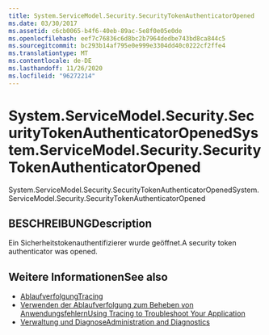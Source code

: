 ```yaml
---
title: System.ServiceModel.Security.SecurityTokenAuthenticatorOpened
ms.date: 03/30/2017
ms.assetid: c6cb0065-b4f6-40eb-89ac-5e8f0e05e0de
ms.openlocfilehash: eef7c76836c6d8bc2b7964dedbe743bd8ca844c5
ms.sourcegitcommit: bc293b14af795e0e999e3304dd40c0222cf2ffe4
ms.translationtype: MT
ms.contentlocale: de-DE
ms.lasthandoff: 11/26/2020
ms.locfileid: "96272214"
---
```

# <a name="systemservicemodelsecuritysecuritytokenauthenticatoropened"></a><span data-ttu-id="e99ec-102">System.ServiceModel.Security.SecurityTokenAuthenticatorOpened</span><span class="sxs-lookup"><span data-stu-id="e99ec-102">System.ServiceModel.Security.SecurityTokenAuthenticatorOpened</span></span>

<span data-ttu-id="e99ec-103">System.ServiceModel.Security.SecurityTokenAuthenticatorOpened</span><span class="sxs-lookup"><span data-stu-id="e99ec-103">System.ServiceModel.Security.SecurityTokenAuthenticatorOpened</span></span>  
  
## <a name="description"></a><span data-ttu-id="e99ec-104">BESCHREIBUNG</span><span class="sxs-lookup"><span data-stu-id="e99ec-104">Description</span></span>  

 <span data-ttu-id="e99ec-105">Ein Sicherheitstokenauthentifizierer wurde geöffnet.</span><span class="sxs-lookup"><span data-stu-id="e99ec-105">A security token authenticator was opened.</span></span>  
  
## <a name="see-also"></a><span data-ttu-id="e99ec-106">Weitere Informationen</span><span class="sxs-lookup"><span data-stu-id="e99ec-106">See also</span></span>

- [<span data-ttu-id="e99ec-107">Ablaufverfolgung</span><span class="sxs-lookup"><span data-stu-id="e99ec-107">Tracing</span></span>](index.md)
- [<span data-ttu-id="e99ec-108">Verwenden der Ablaufverfolgung zum Beheben von Anwendungsfehlern</span><span class="sxs-lookup"><span data-stu-id="e99ec-108">Using Tracing to Troubleshoot Your Application</span></span>](using-tracing-to-troubleshoot-your-application.md)
- [<span data-ttu-id="e99ec-109">Verwaltung und Diagnose</span><span class="sxs-lookup"><span data-stu-id="e99ec-109">Administration and Diagnostics</span></span>](../index.md)
